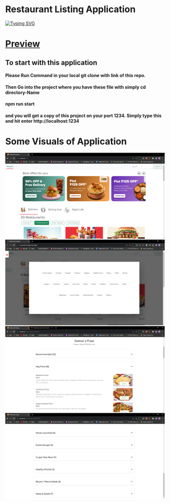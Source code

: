 # Restaurant Listing Application

[![Typing SVG](https://readme-typing-svg.demolab.com?font=Fira+Code&pause=1000&width=435&lines=With+Using+Live+Swiggy+API)](https://git.io/typing-svg)

# [Preview](https://restaurant-listings.vercel.app/)

## To start with this application

#### Please Run Command in your local git clone with link of this repo.

#### Then Go into the project where you have these file with simply cd directory-Name

#### npm run start

#### and you will get a copy of this project on your port 1234. Simply type this and hit enter http://localhost:1234

# Some Visuals of Application

![Screenshot](assests/screenshot1.PNG)
![Sccreenshot-2](assests/visuals2ofreslisting.PNG)
![Sccreenshot-2](assests/screenshot3.PNG)
![Sccreenshot-2](assests/screenshot4.PNG)

